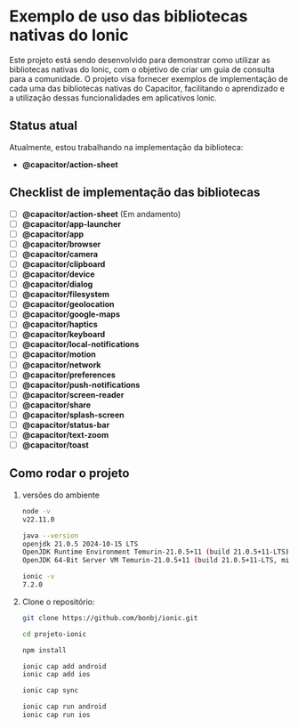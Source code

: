 # Exemplo de uso das bibliotecas nativas do Ionic

Este projeto está sendo desenvolvido para demonstrar como utilizar as bibliotecas nativas do Ionic, com o objetivo de criar um guia de consulta para a comunidade. O projeto visa fornecer exemplos de implementação de cada uma das bibliotecas nativas do Capacitor, facilitando o aprendizado e a utilização dessas funcionalidades em aplicativos Ionic.

## Status atual

Atualmente, estou trabalhando na implementação da biblioteca:

- **@capacitor/action-sheet**

## Checklist de implementação das bibliotecas

- [ ] **@capacitor/action-sheet** (Em andamento)
- [ ] **@capacitor/app-launcher**
- [ ] **@capacitor/app**
- [ ] **@capacitor/browser**
- [ ] **@capacitor/camera**
- [ ] **@capacitor/clipboard**
- [ ] **@capacitor/device**
- [ ] **@capacitor/dialog**
- [ ] **@capacitor/filesystem**
- [ ] **@capacitor/geolocation**
- [ ] **@capacitor/google-maps**
- [ ] **@capacitor/haptics**
- [ ] **@capacitor/keyboard**
- [ ] **@capacitor/local-notifications**
- [ ] **@capacitor/motion**
- [ ] **@capacitor/network**
- [ ] **@capacitor/preferences**
- [ ] **@capacitor/push-notifications**
- [ ] **@capacitor/screen-reader**
- [ ] **@capacitor/share**
- [ ] **@capacitor/splash-screen**
- [ ] **@capacitor/status-bar**
- [ ] **@capacitor/text-zoom**
- [ ] **@capacitor/toast**

## Como rodar o projeto

1. versões do ambiente

   ```bash
   node -v
   v22.11.0

   java --version
   openjdk 21.0.5 2024-10-15 LTS
   OpenJDK Runtime Environment Temurin-21.0.5+11 (build 21.0.5+11-LTS)
   OpenJDK 64-Bit Server VM Temurin-21.0.5+11 (build 21.0.5+11-LTS, mixed mode, sharing)

   ionic -v
   7.2.0

2. Clone o repositório:

   ```bash
   git clone https://github.com/bonbj/ionic.git

   cd projeto-ionic

   npm install

   ionic cap add android
   ionic cap add ios

   ionic cap sync

   ionic cap run android
   ionic cap run ios